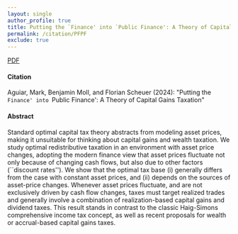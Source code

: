```yaml
---
layout: single 
author_profile: true 
title: Putting the `Finance' into `Public Finance': A Theory of Capital Gains Taxation 
permalink: /citation/PFPF
exclude: true
---
```


[PDF](https://markaguiar.github.io/files/PFPF.pdf)
#### Citation

Aguiar, Mark, Benjamin Moll, and Florian Scheuer (2024): "Putting the `Finance' into `Public Finance': A Theory of Capital Gains Taxation" 

#### Abstract

Standard optimal capital tax theory abstracts from modeling asset prices, making it unsuitable for thinking about capital gains and wealth taxation. We study optimal redistributive taxation in an environment with asset price changes, adopting the modern finance view that asset prices fluctuate not only because of changing cash flows, but also due to other factors (``discount rates''). We show that the optimal tax base (i) generally differs from the case with constant asset prices, and (ii) depends on the sources of asset-price changes. Whenever asset prices fluctuate, and are not exclusively driven by cash flow changes, taxes must target realized trades and generally involve a combination of realization-based capital gains and dividend taxes. This result stands in contrast to the classic Haig-Simons comprehensive income tax concept, as well as recent proposals for wealth or accrual-based capital gains taxes.